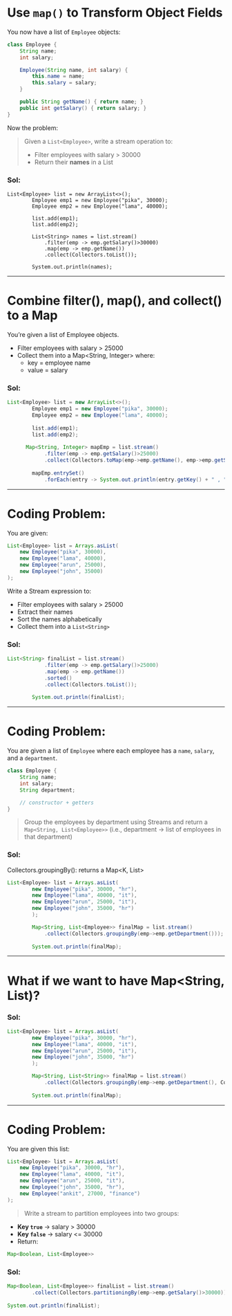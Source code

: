 # Use `map()` to Transform Object Fields

You now have a list of `Employee` objects:

```java
class Employee {
    String name;
    int salary;

    Employee(String name, int salary) {
        this.name = name;
        this.salary = salary;
    }

    public String getName() { return name; }
    public int getSalary() { return salary; }
}
```

Now the problem:

> Given a `List<Employee>`, write a stream operation to:
>
> * Filter employees with salary > 30000
> * Return their **names** in a List

### Sol:

```
List<Employee> list = new ArrayList<>();
        Employee emp1 = new Employee("pika", 30000);
        Employee emp2 = new Employee("lama", 40000);
        
        list.add(emp1);
        list.add(emp2);
        
        List<String> names = list.stream()
            .filter(emp -> emp.getSalary()>30000)
            .map(emp -> emp.getName())
            .collect(Collectors.toList());
            
        System.out.println(names);
```

---

# Combine filter(), map(), and collect() to a Map
You’re given a list of Employee objects.

- Filter employees with salary > 25000
- Collect them into a Map<String, Integer> where:
  - key = employee name
  - value = salary

### Sol:

```java
List<Employee> list = new ArrayList<>();
        Employee emp1 = new Employee("pika", 30000);
        Employee emp2 = new Employee("lama", 40000);
        
        list.add(emp1);
        list.add(emp2);
        
      Map<String, Integer> mapEmp = list.stream()
            .filter(emp -> emp.getSalary()>25000)
            .collect(Collectors.toMap(emp->emp.getName(), emp->emp.getSalary()));
            
        mapEmp.entrySet()
            .forEach(entry -> System.out.println(entry.getKey() + " , " + entry.getValue()));
```

---

# Coding Problem:

You are given:

```java
List<Employee> list = Arrays.asList(
    new Employee("pika", 30000),
    new Employee("lama", 40000),
    new Employee("arun", 25000),
    new Employee("john", 35000)
);
```

Write a Stream expression to:
  * Filter employees with salary > 25000
  * Extract their names
  * Sort the names alphabetically
  * Collect them into a `List<String>`

### Sol:

```java
List<String> finalList = list.stream()
            .filter(emp -> emp.getSalary()>25000)
            .map(emp -> emp.getName())
            .sorted()
            .collect(Collectors.toList());
        
        System.out.println(finalList);
```

---

# Coding Problem:

You are given a list of `Employee` where each employee has a `name`, `salary`, and a `department`.

```java
class Employee {
    String name;
    int salary;
    String department;

    // constructor + getters
}
```

> Group the employees by department using Streams and return a `Map<String, List<Employee>>`
> (i.e., department → list of employees in that department)

### Sol:

Collectors.groupingBy(): returns a Map<K, List<V>>

```java
List<Employee> list = Arrays.asList(
        new Employee("pika", 30000, "hr"),
        new Employee("lama", 40000, "it"),
        new Employee("arun", 25000, "it"),
        new Employee("john", 35000, "hr")
        );

        Map<String, List<Employee>> finalMap = list.stream()
            .collect(Collectors.groupingBy(emp->emp.getDepartment()));
        
        System.out.println(finalMap);
```

---

# What if we want to have Map<String, List<String>)?

### Sol:

```java
List<Employee> list = Arrays.asList(
        new Employee("pika", 30000, "hr"),
        new Employee("lama", 40000, "it"),
        new Employee("arun", 25000, "it"),
        new Employee("john", 35000, "hr")
        );

        Map<String, List<String>> finalMap = list.stream()
            .collect(Collectors.groupingBy(emp->emp.getDepartment(), Collectors.mapping(emp->emp.getName(), Collectors.toList())));
        
        System.out.println(finalMap);
```

---

# Coding Problem:

You are given this list:

```java
List<Employee> list = Arrays.asList(
    new Employee("pika", 30000, "hr"),
    new Employee("lama", 40000, "it"),
    new Employee("arun", 25000, "it"),
    new Employee("john", 35000, "hr"),
    new Employee("ankit", 27000, "finance")
);
```

> Write a stream to partition employees into two groups:
  - **Key `true`** → salary > 30000
  - **Key `false`** → salary <= 30000
  - Return:

  ```java
  Map<Boolean, List<Employee>>
  ```

### Sol:

```java
Map<Boolean, List<Employee>> finalList = list.stream()
        .collect(Collectors.partitioningBy(emp->emp.getSalary()>30000));
        
System.out.println(finalList);
```
















